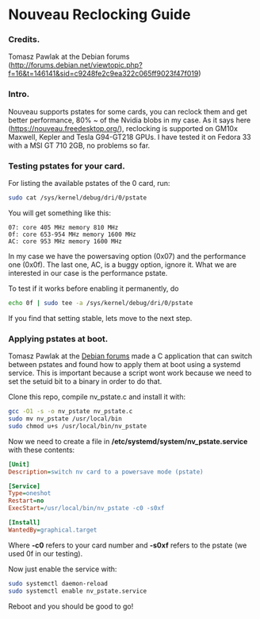 # Nouveau Reclocking Guide

### Credits.
Tomasz Pawlak at the Debian forums (http://forums.debian.net/viewtopic.php?f=16&t=146141&sid=c9248fe2c9ea322c065ff9023f47f019)

### Intro. 
Nouveau supports pstates for some cards, you can reclock them and get better performance, 80% ~ of the Nvidia blobs in my case.
As it says here (https://nouveau.freedesktop.org/), reclocking is supported on GM10x Maxwell, Kepler and Tesla G94-GT218 GPUs.
I have tested it on Fedora 33 with a MSI GT 710 2GB, no problems so far.

### Testing pstates for your card.

For listing the available pstates of the 0 card, run: 
```sh
sudo cat /sys/kernel/debug/dri/0/pstate
```

You will get something like this:
```
07: core 405 MHz memory 810 MHz
0f: core 653-954 MHz memory 1600 MHz
AC: core 953 MHz memory 1600 MHz
```

In my case we have the powersaving option (0x07) and the performance one (0x0f). The last one, AC, is a buggy option, ignore it.
What we are interested in our case is the performance pstate.

To test if it works before enabling it permanently, do
```sh
echo 0f | sudo tee -a /sys/kernel/debug/dri/0/pstate
```

If you find that setting stable, lets move to the next step.

### Applying pstates at boot.
Tomasz Pawlak at the [Debian forums](http://forums.debian.net/viewtopic.php?f=16&t=146141&sid=c9248fe2c9ea322c065ff9023f47f019) made a C application that can switch between pstates and found how to apply them at boot using a systemd service.
This is important because a script wont work because we need to set the setuid bit to a binary in order to do that.

Clone this repo, compile nv_pstate.c and install it with:
```sh
gcc -O1 -s -o nv_pstate nv_pstate.c
sudo mv nv_pstate /usr/local/bin
sudo chmod u+s /usr/local/bin/nv_pstate
```

Now we need to create a file in **/etc/systemd/system/nv_pstate.service** with these contents:
```ini
[Unit]
Description=switch nv card to a powersave mode (pstate)

[Service]
Type=oneshot
Restart=no
ExecStart=/usr/local/bin/nv_pstate -c0 -s0xf

[Install]
WantedBy=graphical.target
```
Where **-c0** refers to your card number and **-s0xf** refers to the pstate (we used 0f in our testing).

Now just enable the service with:
```sh
sudo systemctl daemon-reload
sudo systemctl enable nv_pstate.service
```

Reboot and you should be good to go!
